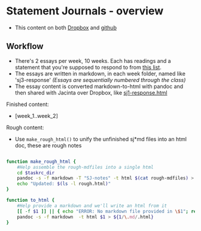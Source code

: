 # Statement Journals - overview

- This content on both [Dropbox](https://www.dropbox.com/home/j-poli-sci) and [github](https://github.com/Stabledog/j-poli-sci)

## Workflow
- There's 2 essays per week, 10 weeks.  Each has readings and a statement that you're supposed to respond to from [this list](ref/poli_sci_statement_journals.md).
- The essays are written in markdown, in each week folder, named like 'sj3-response' *(Essays are sequentially numbered through the class)*
- The essay content is converted markdown-to-html with pandoc and then shared with Jacinta over Dropbox, like [sj1-response.html](https://www.dropbox.com/home/j-poli-sci/week_1?preview=sj1-response.html)

Finished content:
- [week_1..week_2]

Rough content:
- Use `make_rough_html()` to unify the unfinished sj*md files into an html doc, these are rough notes

```bash

function make_rough_html {
    #Help assemble the rough-mdfiles into a single html
    cd $taskrc_dir
    pandoc -s -f markdown -T "SJ-notes" -t html $(cat rough-mdfiles) > rough.html || return
    echo "Updated: $(ls -l rough.html)"
}

function to_html {
    #Help provide a markdown and we'll write an html from it
    [[ -f $1 ]] || { echo "ERROR: No markdown file provided in \$1"; return; }
    pandoc -s -f markdown  -t html $1 > ${1/\.md/.html}
}

```
